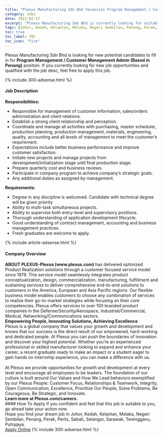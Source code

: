 ```yaml
---
title: "Plexus Manufacturing Sdn Bhd Vacancies Program Management / Customer Management Admin (Based in Penang)" 
category: Jobs 
date: 2021-02-27 
excerpt: "Plexus Manufacturing Sdn Bhd is currently looking for suitable person to fill in the Program Management / Customer Management Admin (Based in Penang) which based in Johor, Kedah, Kelantan, Melaka, Negeri Sembilan, Penang, Perak, Perlis, Sabah, Selangor, Sarawak, Terengganu, Putrajaya" 
tags: [Johor, Kedah, Kelantan, Melaka, Negeri Sembilan, Penang, Perak, Perlis, Sabah, Selangor, Sarawak, Terengganu, Putrajaya] 
toc: true 
toc_label: TOC 
toc_icon: "fire" 
--- 
```


<p>Plexus Manufacturing Sdn Bhd is looking for new potential candidates to fill in for <b>Program Management / Customer Management Admin (Based in Penang)</b> position. If you currently looking for new job opportunities and qualified with the job desc, feel free to apply this job.
</p>{% include 300-adsense.html %} 
<div><div><h4>Job Description</h4></div><div><div><span><div><div><strong>Responsibilities:</strong></div><ul><li>Responsible for management of customer information, sales/orders administration and client relations.</li><li>Establish a strong client relationship and perception.</li><li>Coordinate and manage all activities with purchasing, master scheduler, production planning, production management, materials, engineering, quality, accounting and all levels of management to meet the customer&#8217;s requirement.</li><li>Expectations include better business performance and improve customer satisfaction.</li><li>Initiate new projects and manage projects from development/initialization stage until final production stage.</li><li>Prepare quarterly cost and business reviews.</li><li>Participate in company program to achieve company&#8217;s strategic goals.</li><li>Any additional duties as assigned by management.&#160;</li></ul><div><strong>Requirements:</strong></div><ul><li>Degree in any discipline is welcomed. Candidate with technical degree will be given priority</li><li>Ability to multi-task simultaneous projects.</li><li>Ability to supervise both entry-level and supervisory positions.</li><li>Thorough understanding of application development lifecycle.</li><li>Good understanding of contract management, accounting and business management practices.</li><li>Fresh graduates are welcome to apply.</li></ul></div></span></div></div></div> 
{% include article-adsense.html %} 
<div><div><h4>Company Overview</h4></div><div><div><span><div><div>
<div>
<strong>ABOUT PLEXUS-Plexus (www.plexus.com) </strong>has delivered optimized Product Realization solutions through a customer focused service model since 1979. This service model seamlessly integrates product conceptualization, design, commercialization, manufacturing, fulfillment and sustaining services to deliver comprehensive end-to-end solutions to customers in the America, European and Asia Pacific regions. Our flexible business model enables customers to choose any combination of services to realize their go-to-market strategies while focusing on their core competencies. Plexus offers services to over 100 branded product companies in the Defense/Security/Aerospace, Industrial/Commercial, Medical, Networking/Communications sectors.</div>
<div>
<div>
<strong>Empowering People, Innovating Solutions, Achieving Excellence</strong></div>
<div>
			Plexus is a global company that values your growth and development and knows that our success is the direct result of our empowered, hard-working and dedicated people. At Plexus you can push the boundaries of innovation and discover your highest potential. Whether you&#8217;re an experienced professional or skilled manufacturer looking to expand and enhance your career, a recent graduate ready to make an impact or a student eager to gain hands on internship experience, you can make a difference with us.</div>
<div>
<br>
			At Plexus we provide opportunities for growth and development at every level and encourage all employees to be leaders. The foundation of our culture is built around Our Values and How We Lead behaviors exemplified by our Plexus People: Customer Focus, Relationships &amp; Teamwork, Integrity, Open Communication, Excellence, Prioritize Our People, Solve Problems, Be Courageous, Be Strategic, and Innovate.</div>
</div>
</div>
<div>
<strong>Learn more at&#160;Plexus.com/careers.</strong></div></div></span></div></div></div> 
#### How To Apply 
If you confident and feel that this job is suitable to you, go ahead take your action now. <br/> 
Hope you find your dream job in Johor, Kedah, Kelantan, Melaka, Negeri Sembilan, Penang, Perak, Perlis, Sabah, Selangor, Sarawak, Terengganu, Putrajaya. <br/> 
<a href="https://www.jobstreet.com.my/en/job/program-management-customer-management-admin-based-in-penang-4491333?jobId=jobstreet-my-job-4491333&" class="btn btn--info" target="_blank" rel="nofollow noopenner">Apply Online</a> 
{% include 300-adsense.html %} 